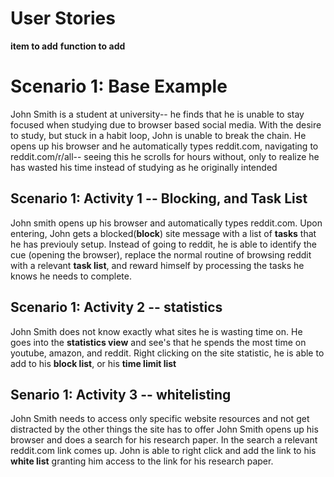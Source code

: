 # User Stories

**item to add**
__function to add__

# Scenario 1: Base Example
John Smith is a student at university-- he finds that he is unable to stay focused when studying due to browser based social media. With the desire to study, but stuck in a habit loop, John is unable to break the chain. He opens up his browser and he automatically types reddit.com, navigating to reddit.com/r/all-- seeing this he scrolls for hours without, only to realize he has wasted his time instead of studying as he originally intended

## Scenario 1: Activity 1 -- Blocking, and Task List
John smith opens up his browser and automatically types reddit.com. Upon entering, John gets a blocked(**block**) site message with a list of **tasks** that he has previouly setup. Instead of going to reddit, he is able to identify the cue (opening the browser), replace the normal routine of browsing reddit with a relevant **task list**, and reward himself by processing the tasks he knows he needs to complete.

## Scenario 1: Activity 2 -- statistics
John Smith does not know exactly what sites he is wasting time on. He goes into the **statistics view** and see's that he spends the most time on youtube, amazon, and reddit. Right clicking on the site statistic, he is able to add to his **block list**, or his **time limit list**

## Senario 1: Activity 3 -- whitelisting
John Smith needs to access only specific website resources and not get distracted by the other things the site has to offer
John Smith opens up his browser and does a search for his research paper. In the search a relevant reddit.com link comes up. John is able to right click and add the link to his **white list** granting him access to the link for his research paper.


